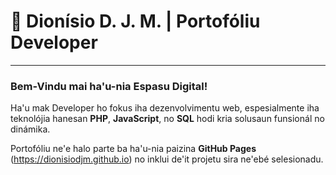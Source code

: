 # 🚀 Dionísio D. J. M. | Portofóliu Developer
***
### Bem-Vindu mai ha'u-nia Espasu Digital!
Ha'u mak Developer ho fokus iha dezenvolvimentu web, espesialmente iha teknolójia hanesan **PHP**, **JavaScript**, no **SQL** hodi kria solusaun funsionál no dinámika.

Portofóliu ne'e halo parte ba ha'u-nia paizina **GitHub Pages** (https://dionisiodjm.github.io) no inklui de'it projetu sira ne'ebé selesionadu.
